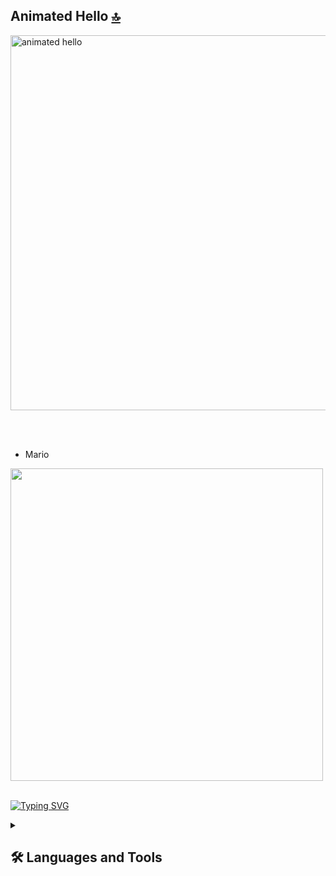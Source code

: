 ## Animated Hello [🔝](#--gifs-for-readme--)

<img src="https://github.com/Anmol-Baranwal/Cool-GIFs-For-GitHub/assets/74038190/9be4d344-6782-461a-b5a6-32a07bf7b34e" width="600" alt="animated hello">

<br><br>     

- Mario
<img src="https://user-images.githubusercontent.com/74038190/225813708-98b745f2-7d22-48cf-9150-083f1b00d6c9.gif" width="500">
<br><br>

<a href="https://git.io/typing-svg"><img src="https://readme-typing-svg.demolab.com?font=Ruins&pause=1000&color=F70909&width=435&lines=Hello!;My+Name+is+Shivam+Chakraborty+%2C;AKA+Shadow+Devilson;Nice+to+meet+you.+LETS+CODE!!!!" alt="Typing SVG" /></a>

<details>
  <summary><h2>🛠️ Languages and Tools</h2></summary>
  <!-- Some badges are from https://github.com/Ileriayo/markdown-badges -->
<div align="left">

  <!-- Programming Languages -->
  ### 👨‍💻 Programming Languages 
  <img src="https://img.shields.io/badge/-Python-3776AB?style=for-the-badge&logo=python&logoColor=white" alt="Python" />
  <img src="https://img.shields.io/badge/-Java-007396?style=for-the-badge&logo=java&logoColor=white" alt="Java" />
  <img src="https://img.shields.io/badge/-C++-00599C?style=for-the-badge&logo=cplusplus&logoColor=white" alt="C++" />
  <img src="https://img.shields.io/badge/-C-A8B9CC?style=for-the-badge&logo=c&logoColor=white" alt="C" />

### 🧰 Frameworks and Tools
  <!-- Tools and Frameworks -->
  <img src="https://img.shields.io/badge/-Git-F05032?style=for-the-badge&logo=git&logoColor=white" alt="Git" />
  <img src="https://img.shields.io/badge/-GitHub-181717?style=for-the-badge&logo=github&logoColor=white" alt="GitHub" />
  <img src="https://img.shields.io/badge/-VS%20Code-007ACC?style=for-the-badge&logo=visualstudiocode&logoColor=white" alt="VS Code" />
  <img src="https://img.shields.io/badge/-PyCharm-000000?style=for-the-badge&logo=pycharm&logoColor=white" alt="PyCharm" />
  <img src="https://img.shields.io/badge/-TensorFlow-FF6F00?style=for-the-badge&logo=tensorflow&logoColor=white" alt="TensorFlow" />

### 🗄️ Database
  <!-- Database -->
  <img src="https://img.shields.io/badge/-Oracle-F80000?style=for-the-badge&logo=oracle&logoColor=white" alt="Oracle" />

### 💻 Operating Systems
  <!-- Operating Systems -->
  <img src="https://img.shields.io/badge/-Ubuntu-E95420?style=for-the-badge&logo=ubuntu&logoColor=white" alt="Ubuntu" />
  <img src="https://img.shields.io/badge/-Windows-0078D6?style=for-the-badge&logo=windows&logoColor=white" alt="Windows" />
</div>
</p>
</details>

